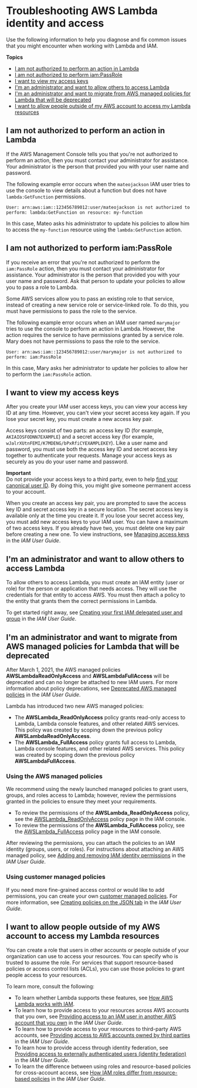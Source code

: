 # Troubleshooting AWS Lambda identity and access<a name="security_iam_troubleshoot"></a>

Use the following information to help you diagnose and fix common issues that you might encounter when working with Lambda and IAM\.

**Topics**
+ [I am not authorized to perform an action in Lambda](#security_iam_troubleshoot-no-permissions)
+ [I am not authorized to perform iam:PassRole](#security_iam_troubleshoot-passrole)
+ [I want to view my access keys](#security_iam_troubleshoot-access-keys)
+ [I'm an administrator and want to allow others to access Lambda](#security_iam_troubleshoot-admin-delegate)
+ [I'm an administrator and want to migrate from AWS managed policies for Lambda that will be deprecated](#security_iam_troubleshoot-admin-deprecation)
+ [I want to allow people outside of my AWS account to access my Lambda resources](#security_iam_troubleshoot-cross-account-access)

## I am not authorized to perform an action in Lambda<a name="security_iam_troubleshoot-no-permissions"></a>

If the AWS Management Console tells you that you're not authorized to perform an action, then you must contact your administrator for assistance\. Your administrator is the person that provided you with your user name and password\.

The following example error occurs when the `mateojackson` IAM user tries to use the console to view details about a function but does not have `lambda:GetFunction` permissions\.

```
User: arn:aws:iam::123456789012:user/mateojackson is not authorized to perform: lambda:GetFunction on resource: my-function
```

In this case, Mateo asks his administrator to update his policies to allow him to access the `my-function` resource using the `lambda:GetFunction` action\.

## I am not authorized to perform iam:PassRole<a name="security_iam_troubleshoot-passrole"></a>

If you receive an error that you're not authorized to perform the `iam:PassRole` action, then you must contact your administrator for assistance\. Your administrator is the person that provided you with your user name and password\. Ask that person to update your policies to allow you to pass a role to Lambda\.

Some AWS services allow you to pass an existing role to that service, instead of creating a new service role or service\-linked role\. To do this, you must have permissions to pass the role to the service\.

The following example error occurs when an IAM user named `marymajor` tries to use the console to perform an action in Lambda\. However, the action requires the service to have permissions granted by a service role\. Mary does not have permissions to pass the role to the service\.

```
User: arn:aws:iam::123456789012:user/marymajor is not authorized to perform: iam:PassRole
```

In this case, Mary asks her administrator to update her policies to allow her to perform the `iam:PassRole` action\.

## I want to view my access keys<a name="security_iam_troubleshoot-access-keys"></a>

After you create your IAM user access keys, you can view your access key ID at any time\. However, you can't view your secret access key again\. If you lose your secret key, you must create a new access key pair\. 

Access keys consist of two parts: an access key ID \(for example, `AKIAIOSFODNN7EXAMPLE`\) and a secret access key \(for example, `wJalrXUtnFEMI/K7MDENG/bPxRfiCYEXAMPLEKEY`\)\. Like a user name and password, you must use both the access key ID and secret access key together to authenticate your requests\. Manage your access keys as securely as you do your user name and password\.

**Important**  
 Do not provide your access keys to a third party, even to help [find your canonical user ID](https://docs.aws.amazon.com/general/latest/gr/acct-identifiers.html#FindingCanonicalId)\. By doing this, you might give someone permanent access to your account\. 

When you create an access key pair, you are prompted to save the access key ID and secret access key in a secure location\. The secret access key is available only at the time you create it\. If you lose your secret access key, you must add new access keys to your IAM user\. You can have a maximum of two access keys\. If you already have two, you must delete one key pair before creating a new one\. To view instructions, see [Managing access keys](https://docs.aws.amazon.com/IAM/latest/UserGuide/id_credentials_access-keys.html#Using_CreateAccessKey) in the *IAM User Guide*\.

## I'm an administrator and want to allow others to access Lambda<a name="security_iam_troubleshoot-admin-delegate"></a>

To allow others to access Lambda, you must create an IAM entity \(user or role\) for the person or application that needs access\. They will use the credentials for that entity to access AWS\. You must then attach a policy to the entity that grants them the correct permissions in Lambda\.

To get started right away, see [Creating your first IAM delegated user and group](https://docs.aws.amazon.com/IAM/latest/UserGuide/getting-started_create-delegated-user.html) in the *IAM User Guide*\.

## I'm an administrator and want to migrate from AWS managed policies for Lambda that will be deprecated<a name="security_iam_troubleshoot-admin-deprecation"></a>

After March 1, 2021, the AWS managed policies **AWSLambdaReadOnlyAccess** and **AWSLambdaFullAccess** will be deprecated and can no longer be attached to new IAM users\. For more information about policy deprecations, see [Deprecated AWS managed policies](https://docs.aws.amazon.com/IAM/latest/UserGuide/access_policies_managed-deprecated.html) in the *IAM User Guide*\.

Lambda has introduced two new AWS managed policies:
+ The **AWSLambda\_ReadOnlyAccess** policy grants read\-only access to Lambda, Lambda console features, and other related AWS services\. This policy was created by scoping down the previous policy **AWSLambdaReadOnlyAccess**\.
+ The **AWSLambda\_FullAccess** policy grants full access to Lambda, Lambda console features, and other related AWS services\. This policy was created by scoping down the previous policy **AWSLambdaFullAccess**\.



### Using the AWS managed policies<a name="security_iam_troubleshoot-admin-deprecation-aws"></a>

We recommend using the newly launched managed policies to grant users, groups, and roles access to Lambda; however, review the permissions granted in the policies to ensure they meet your requirements\.
+ To review the permissions of the **AWSLambda\_ReadOnlyAccess** policy, see the [AWSLambda\_ReadOnlyAccess](https://console.aws.amazon.com/iam/home#/policies/arn:aws:iam::aws:policy/AWSLambda_ReadOnlyAccess$jsonEditor) policy page in the IAM console\.
+ To review the permissions of the **AWSLambda\_FullAccess** policy, see the [AWSLambda\_FullAccess](https://console.aws.amazon.com/iam/home#/policies/arn:aws:iam::aws:policy/AWSLambda_FullAccess$jsonEditor) policy page in the IAM console\.

After reviewing the permissions, you can attach the policies to an IAM identity \(groups, users, or roles\)\. For instructions about attaching an AWS managed policy, see [Adding and removing IAM identity permissions](https://docs.aws.amazon.com/IAM/latest/UserGuide/access_policies_manage-attach-detach.html) in the *IAM User Guide*\.

### Using customer managed policies<a name="security_iam_troubleshoot-admin-deprecation-customer"></a>

If you need more fine\-grained access control or would like to add permissions, you can create your own [customer managed policies](https://docs.aws.amazon.com/IAM/latest/UserGuide/access_policies_managed-vs-inline.html#customer-managed-policies)\. For more information, see [Creating policies on the JSON tab](https://docs.aws.amazon.com/IAM/latest/UserGuide/access_policies_create-console.html#access_policies_create-json-editor) in the *IAM User Guide*\.

## I want to allow people outside of my AWS account to access my Lambda resources<a name="security_iam_troubleshoot-cross-account-access"></a>

You can create a role that users in other accounts or people outside of your organization can use to access your resources\. You can specify who is trusted to assume the role\. For services that support resource\-based policies or access control lists \(ACLs\), you can use those policies to grant people access to your resources\.

To learn more, consult the following:
+ To learn whether Lambda supports these features, see [How AWS Lambda works with IAM](security_iam_service-with-iam.md)\.
+ To learn how to provide access to your resources across AWS accounts that you own, see [Providing access to an IAM user in another AWS account that you own](https://docs.aws.amazon.com/IAM/latest/UserGuide/id_roles_common-scenarios_aws-accounts.html) in the *IAM User Guide*\.
+ To learn how to provide access to your resources to third\-party AWS accounts, see [Providing access to AWS accounts owned by third parties](https://docs.aws.amazon.com/IAM/latest/UserGuide/id_roles_common-scenarios_third-party.html) in the *IAM User Guide*\.
+ To learn how to provide access through identity federation, see [Providing access to externally authenticated users \(identity federation\)](https://docs.aws.amazon.com/IAM/latest/UserGuide/id_roles_common-scenarios_federated-users.html) in the *IAM User Guide*\.
+ To learn the difference between using roles and resource\-based policies for cross\-account access, see [How IAM roles differ from resource\-based policies](https://docs.aws.amazon.com/IAM/latest/UserGuide/id_roles_compare-resource-policies.html) in the *IAM User Guide*\.